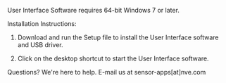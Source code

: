 User Interface Software requires 64-bit Windows 7 or later.

Installation Instructions:

   1. Download and run the Setup file to install the User Interface software and USB driver.
   
   2. Click on the desktop shortcut to start the User Interface software.

Questions? We're here to help. E-mail us at sensor-apps[at]nve.com
